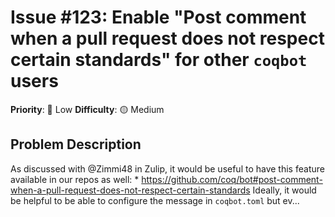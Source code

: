 # Issue #123: Enable "Post comment when a pull request does not respect certain standards" for other `coqbot` users

**Priority**: 🚀 Low
**Difficulty**: 🟡 Medium

## Problem Description

As discussed with @Zimmi48 in Zulip, it would be useful to have this feature available in our repos as well:    * https://github.com/coq/bot#post-comment-when-a-pull-request-does-not-respect-certain-standards    Ideally, it would be helpful to be able to configure the message in `coqbot.toml` but ev...
